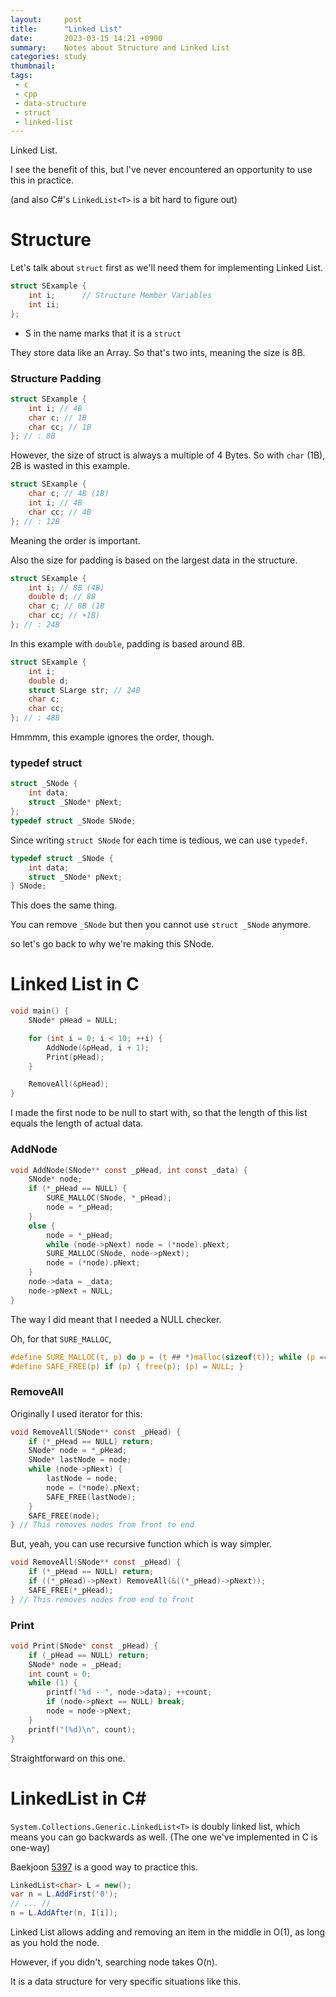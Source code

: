 ```yaml
---
layout:     post
title:      "Linked List"
date:       2023-03-15 14:21 +0900
summary:    Notes about Structure and Linked List
categories: study
thumbnail: 
tags:
 - c
 - cpp
 - data-structure
 - struct
 - linked-list
---
```



Linked List.

I see the benefit of this, but I've never encountered
an opportunity to use this in practice.

(and also C#'s `LinkedList<T>` is a bit hard to figure out)


# Structure

Let's talk about `struct` first as we'll need them for
implementing Linked List.

```c
struct SExample {
	int i;		// Structure Member Variables
	int ii;
};
```

 * S in the name marks that it is a `struct`

They store data like an Array. So that's two ints, meaning the size
is 8B.

### Structure Padding

```c
struct SExample {
	int i; // 4B
	char c; // 1B
	char cc; // 1B
}; // : 8B
```

However, the size of struct is always a multiple of 4 Bytes.
So with `char` (1B), 2B is wasted in this example.

```c
struct SExample {
	char c; // 4B (1B)
	int i; // 4B
	char cc; // 4B
}; // : 12B
```

Meaning the order is important.

Also the size for padding is based on
the largest data in the structure.

```c
struct SExample {
	int i; // 8B (4B)
	double d; // 8B
	char c; // 8B (1B
	char cc; // +1B)
}; // : 24B
```

In this example with `double`, padding is based around 8B.

```c
struct SExample {
	int i;
	double d;
	struct SLarge str; // 24B
	char c;
	char cc;
}; // : 48B
```

Hmmmm, this example ignores the order, though.


### typedef struct

```c
struct _SNode {
	int data;
	struct _SNode* pNext;
};
typedef struct _SNode SNode;
```

Since writing `struct SNode` for each time is tedious,
we can use `typedef`.

```c
typedef struct _SNode {
	int data;
	struct _SNode* pNext;
} SNode;
```

This does the same thing.

You can remove `_SNode` but then you cannot use
`struct _SNode` anymore.

so let's go back to why we're making this SNode.


# Linked List in C

```c
void main() {
	SNode* pHead = NULL;

	for (int i = 0; i < 10; ++i) {
		AddNode(&pHead, i + 1);
		Print(pHead);
	}

	RemoveAll(&pHead);
}
```

I made the first node to be null to start with,
so that the length of this list equals the length of actual data.


### AddNode

```c
void AddNode(SNode** const _pHead, int const _data) {
	SNode* node;
	if (*_pHead == NULL) {
		SURE_MALLOC(SNode, *_pHead);
		node = *_pHead;
	}
	else {
		node = *_pHead;
		while (node->pNext) node = (*node).pNext;
		SURE_MALLOC(SNode, node->pNext);
		node = (*node).pNext;
	}
	node->data = _data;
	node->pNext = NULL;
}
```

The way I did meant that I needed a NULL checker.

Oh, for that `SURE_MALLOC`,

```c
#define SURE_MALLOC(t, p) do p = (t ## *)malloc(sizeof(t)); while (p == NULL);
#define SAFE_FREE(p) if (p) { free(p); (p) = NULL; }
```


### RemoveAll

Originally I used iterator for this:

```c
void RemoveAll(SNode** const _pHead) {
	if (*_pHead == NULL) return;
	SNode* node = *_pHead;
	SNode* lastNode = node;
	while (node->pNext) {
		lastNode = node;
		node = (*node).pNext;
		SAFE_FREE(lastNode);
	}
	SAFE_FREE(node);
} // This removes nodes from front to end
```

But, yeah, you can use recursive function which is way simpler.

```c
void RemoveAll(SNode** const _pHead) {
	if (*_pHead == NULL) return;
	if ((*_pHead)->pNext) RemoveAll(&((*_pHead)->pNext));
	SAFE_FREE(*_pHead);
} // This removes nodes from end to front
```


### Print

```c
void Print(SNode* const _pHead) {
	if (_pHead == NULL) return;
	SNode* node = _pHead;
	int count = 0;
	while (1) {
		printf("%d - ", node->data); ++count;
		if (node->pNext == NULL) break;
		node = node->pNext;
	}
	printf("(%d)\n", count);
}
```

Straightforward on this one.


# LinkedList in C#

`System.Collections.Generic.LinkedList<T>` is doubly linked list,
which means you can go backwards as well.
(The one we've implemented in C is one-way)

Baekjoon [5397][BOJ5397] is a good way to practice this.

```csharp
LinkedList<char> L = new();
var n = L.AddFirst('0');
// ... //
n = L.AddAfter(n, I[i]);
```

Linked List allows adding and removing an item in the middle in O(1),
as long as you hold the node.

However, if you didn't, searching node takes O(n).

It is a data structure for very specific situations like this.


 
[BOJ5397]: https://www.acmicpc.net/problem/5397
